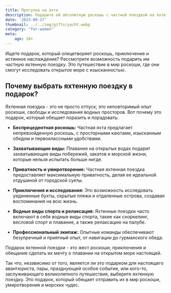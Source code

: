```yaml
---
title: Прогулка на яхте
description: Подарите ей абсолютную роскошь с частной поездкой на яхте в открытом море.
date: '2023-09-17'
thumbnail: ../../img/gifts/yacht.webp
category: "for-women"
meta:
    age: 18+
---
```

Ищете подарок, который олицетворяет роскошь, приключение и истинное наслаждение? Рассмотрите возможность подарить им частную яхтенную поездку. Это путешествие в мир роскоши, где они смогут исследовать открытое море с изысканностью.

## Почему выбрать яхтенную поездку в подарок?

Яхтенная поездка - это не просто отпуск; это неповторимый опыт роскоши, свободы и исследования водных просторов. Вот почему это подарок, который обещает поразить и порадовать:

- **Беспрецедентная роскошь:** Частная яхта предлагает непревзойденную роскошь, с просторными каютами, изысканным обедом и первоклассными удобствами.

- **Захватывающие виды:** Плавание на открытых водах подарит захватывающие виды побережий, закатов и морской жизни, которые нельзя испытать больше нигде.

- **Приватность и умиротворение:** Частная яхтенная поездка предоставляет максимальную приватность, делая ее идеальной отдушиной от городской суеты.

- **Приключения и исследования:** Это возможность исследовать уединенные бухты, скрытые пляжи и отдаленные острова, создавая воспоминания на всю жизнь.

- **Водные виды спорта и релаксация:** Яхтенные поездки часто включают в себя водные виды спорта, такие как сноркелинг, весловой спорт и плавание, а также релаксацию на палубе.

- **Профессиональный экипаж:** Опытные команды обеспечивают безупречный и приятный опыт, от навигации до гурманского обеда.

Подарок яхтенной поездки - это жест роскоши, приключения и обещание сделать их мечту о плавании на открытом море настоящей.

Так что, независимо от того, является ли это подарком для настоящего авантюриста, пары, празднующей особое событие, или кого-то, заслуживающего великолепного путешествия, выберите яхтенную поездку. Это подарок, который обещает отправить их в мир роскоши, умиротворения и морских чудес.

